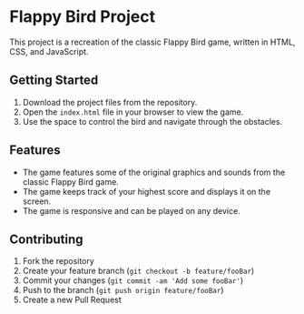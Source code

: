 # Flappy Bird Project
This project is a recreation of the classic Flappy Bird game, written in HTML, CSS, and JavaScript.
## Getting Started
1. Download the project files from the repository.
2. Open the `index.html` file in your browser to view the game.
3. Use the space to control the bird and navigate through the obstacles.
## Features
* The game features some of the original graphics and sounds from the classic Flappy Bird game.
* The game keeps track of your highest score and displays it on the screen.
* The game is responsive and can be played on any device.
## Contributing
1. Fork the repository
2. Create your feature branch (`git checkout -b feature/fooBar`)
3. Commit your changes (`git commit -am 'Add some fooBar'`)
4. Push to the branch (`git push origin feature/fooBar`)
5. Create a new Pull Request
